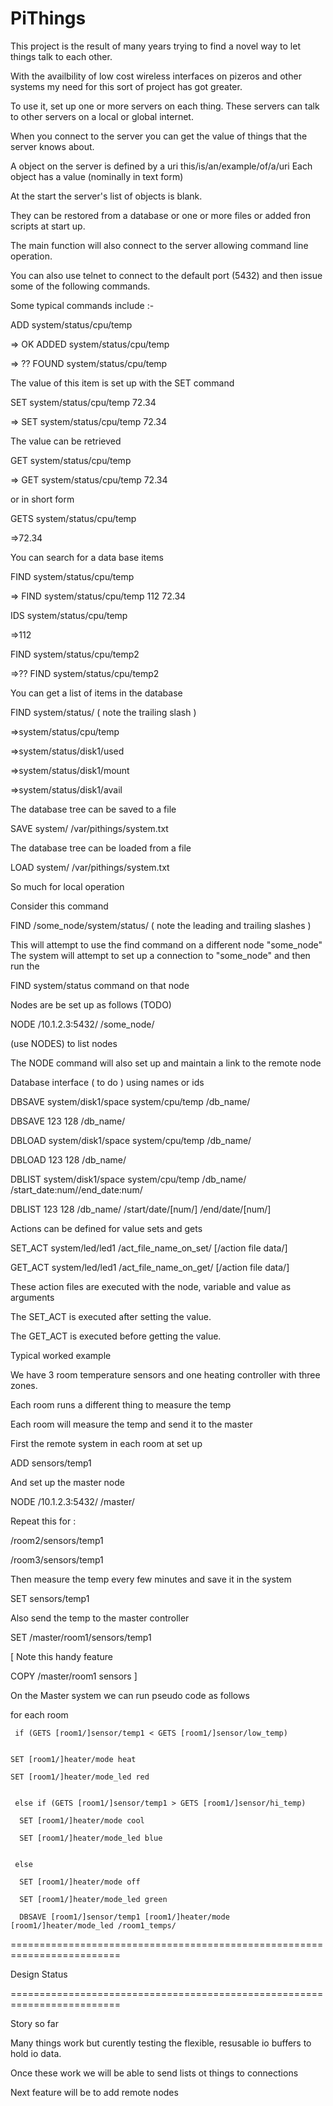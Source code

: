 # PiThings

This project is the result of many years trying to find a novel way to let things talk to each other.

With the availbility of low cost wireless interfaces on pizeros and other systems my need for this sort of project has got greater.

To use it, set up one or more  servers on each thing. These servers can talk to other servers on a local or global internet.

When you connect to the server you can get the value of things that the server knows about.

A object on the server is defined by a uri this/is/an/example/of/a/uri
Each object has a value (nominally in text form)

At the start the server's list of objects is blank.

They can  be restored from a database or one or more files or added fron scripts at start up.

The main function will also connect to the server allowing command line operation.

You can also use telnet to connect to the default port (5432) and then issue some of the following commands. 


Some typical commands include :-

ADD system/status/cpu/temp

=> OK ADDED system/status/cpu/temp

=> ?? FOUND system/status/cpu/temp

The value of this item is set up with the SET command

SET system/status/cpu/temp 72.34

=> SET system/status/cpu/temp 72.34

The value can be retrieved

GET system/status/cpu/temp

=> GET system/status/cpu/temp 72.34

or in short form

GETS system/status/cpu/temp

=>72.34

You can search for a data base items

FIND system/status/cpu/temp

=> FIND system/status/cpu/temp 112 72.34

IDS system/status/cpu/temp

=>112


FIND system/status/cpu/temp2

=>?? FIND system/status/cpu/temp2

You can get a list of items in the database

FIND system/status/  ( note the trailing slash ) 

=>system/status/cpu/temp

=>system/status/disk1/used

=>system/status/disk1/mount

=>system/status/disk1/avail

The database tree can be saved to a file

SAVE system/   /var/pithings/system.txt

The database tree can be loaded from a file

LOAD system/   /var/pithings/system.txt

So much for local operation

Consider this command

FIND /some_node/system/status/  ( note the leading and trailing slashes ) 

This will attempt to use the find command on a different node "some_node"
The system will attempt to set up a connection to "some_node" and then run the

FIND system/status command on that node


Nodes are  be set up as follows (TODO)

NODE /10.1.2.3:5432/ /some_node/

(use NODES) to list nodes

The NODE command will also set up and maintain  a link to the remote node 


Database interface ( to do ) using names or ids

DBSAVE system/disk1/space  system/cpu/temp /db_name/

DBSAVE 123  128 /db_name/

DBLOAD system/disk1/space  system/cpu/temp /db_name/

DBLOAD 123  128 /db_name/

DBLIST system/disk1/space  system/cpu/temp /db_name/ /start_date:num//end_date:num/

DBLIST 123  128 /db_name/ /start/date/[num/] /end/date/[num/]

Actions can be defined for value sets and gets


SET_ACT  system/led/led1  /act_file_name_on_set/ [/action file data/]

GET_ACT  system/led/led1  /act_file_name_on_get/ [/action file data/]

These action files are executed with the node, variable and value as arguments

The SET_ACT is executed after setting the value.

The GET_ACT is executed before getting the value.


Typical worked example

We have 3 room temperature sensors and one heating controller with three zones.

Each room runs a different thing to measure the temp

Each room will measure the temp and send it to the master


First the remote system in each room at set up

ADD sensors/temp1

And set up the master node

NODE /10.1.2.3:5432/ /master/


Repeat this for :

/room2/sensors/temp1

/room3/sensors/temp1

Then measure the temp every few minutes and save it in the system

SET sensors/temp1 <value>

Also send the temp to the master controller 

SET /master/room1/sensors/temp1 <value>

[
Note this handy feature

COPY /master/room1 sensors
]

On the Master system we can run pseudo code as follows

for each room
      
     if (GETS [room1/]sensor/temp1 < GETS [room1/]sensor/low_temp)

     
    SET [room1/]heater/mode heat

    SET [room1/]heater/mode_led red

    
     else if (GETS [room1/]sensor/temp1 > GETS [room1/]sensor/hi_temp)
    
      SET [room1/]heater/mode cool

      SET [room1/]heater/mode_led blue
   

     else

      SET [room1/]heater/mode off

      SET [room1/]heater/mode_led green

      DBSAVE [room1/]sensor/temp1 [room1/]heater/mode [room1/]heater/mode_led /room1_temps/

=========================================================================

Design Status

=========================================================================

Story so far

   Many things work but curently testing the flexible, resusable  io buffers to hold io data.

Once these work we will be able to send lists ot things to connections
   
  Next feature will be to add remote nodes
  

   